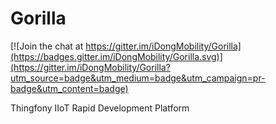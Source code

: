 # Gorilla

[![Join the chat at https://gitter.im/iDongMobility/Gorilla](https://badges.gitter.im/iDongMobility/Gorilla.svg)](https://gitter.im/iDongMobility/Gorilla?utm_source=badge&utm_medium=badge&utm_campaign=pr-badge&utm_content=badge)

Thingfony IIoT Rapid Development Platform
